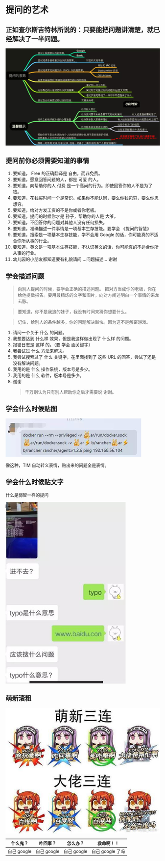 # 提问的艺术

## 正如查尔斯吉特林所说的：只要能把问题讲清楚，就已经解决了一半问题。
![](../img/0.png)

## 提问前你必须需要知道的事情

1.  要知道， Free 的正确翻译是 自由，而非免费。
1.  要知道，愿意回答问题的人，都是 可爱 的人。
1.  要知道，向帮助你的人 付费 是一个高尚的行为。即使回答你的人不是为了钱。
1.  要知道，花钱买时间一个是常识。如果你不能认同，要么你钱包穷，要么你思想穷。
1.  要知道，给对方发工资的不是你或者你老板。
1.  要知道，提问的时候你才是 孙子，帮助你的人是 大爷。
1.  要知道，不回答你的问题对其他人没有任何损失。
1.  要知道，准确描述一件事情是一项基本生存技能。要学会 《提问的智慧》
1.  要知道，搜索是一项基本生存技能，学不会用 Google 的话，你可能真的不适合你所从事的行业。
1.  要知道，英文是一项基本生存技能，不认识英文的话，你可能真的不适合你所从事的行业。
1.  幼儿园的小朋友都知道要有礼貌请问
    ...问题描述...
    谢谢

## 学会描述问题

> 向别人提问的时候，要学会正确的描述问题。 把对方当成你的老板，你在给他提做报告。要用最精炼的文字和图片，向对方阐述明白一个事情的来龙去脉。

> 要知道，你不是我追的妹子，我没有时间来猜你想要什么。

> 记住，给别人的条件越多，你的问题解决越快。因为这不是解密游戏。

1.  请问一个关于 什么 的问题。
1.  我想要达到 什么样 效果，但是我这样做出现了 什么样 的问题。
1.  报错日志是 这样 的。（要 学会 画关键字）
1.  我尝试过 什么 方法来解决。
1.  我尝试搜索过了 什么 关键字，在里面找到了 这些 URL 的回答，尝试了还是没有解决问题。
1.  我用的是 什么 操作系统，版本号是多少。
1.  我用的是 什么 软件，版本号是多少。
1.  谢谢
    > 千万别认为只有别人帮助你之后才需要说 谢谢。

## 学会什么时候贴图

![](../img/2.png)

像这种，TIM 自动转义表情，贴出来的问题全是表情。

## 学会什么时候贴文字

什么是弱智一样的提问

![](../img/3.png)

## 萌新滚粗

![](../img/1.png)

| 什么鬼？    | 咋回事？    | 怎么办？    | 救命啊！！       |
| ----------- | ----------- | ----------- | ---------------- |
| 自己 google | 自己 google | 自己 google | 自己 google 了吗 |
